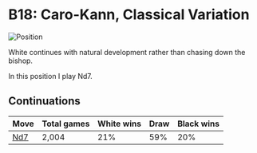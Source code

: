 # B18: Caro-Kann, Classical Variation

![Position](https://chessboardimage.com/rn1qkbnr/pp2pppp/2p3b1/8/3P4/5NN1/PPP2PPP/R1BQKB1R.png)

White continues with natural development rather than chasing down the bishop.

In this position I play Nd7.

## Continuations

Move                                                         | Total games | White wins | Draw | Black wins
-------------------------------------------------------------|-------------|------------|------|-----------
[Nd7](r2qkbnr-pp1npppp-2p3b1-8-3P4-5NN1-PPP2PPP-R1BQKB1R.md) | 2,004       | 21%        | 59%  | 20%

